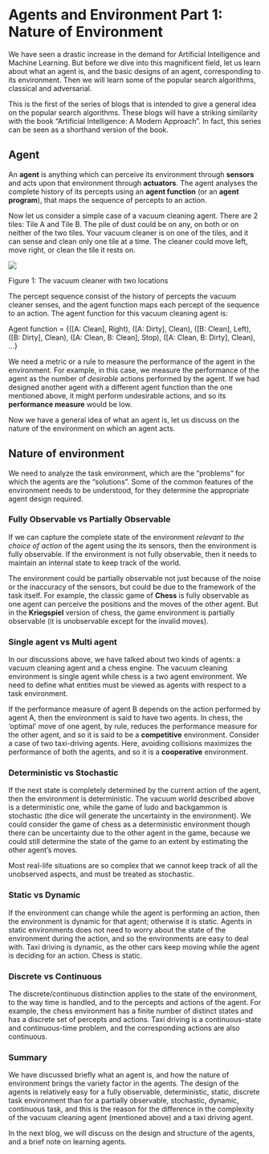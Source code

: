# Agents and Environment Part 1: Nature of Environment

We have seen a drastic increase in the demand for Artificial Intelligence and
Machine Learning. But before we dive into this magnificent field, let us learn
about what an agent is, and the basic designs of an agent, corresponding to its
environment. Then we will learn some of the popular search algorithms, classical
and adversarial.

This is the first of the series of blogs that is intended to give a general idea
on the popular search algorithms. These blogs will have a striking similarity
with the book “Artificial Intelligence: A Modern Approach”. In fact, this series
can be seen as a shorthand version of the book.

## Agent

An **agent** is anything which can perceive its environment through **sensors**
and acts upon that environment through **actuators**. The agent analyses the
complete history of its percepts using an **agent function** (or an **agent
program**), that maps the sequence of percepts to an action.

Now let us consider a simple case of a vacuum cleaning agent. There are 2 tiles:
Tile A and Tile B. The pile of dust could be on any, on both or on neither of
the two tiles. Your vacuum cleaner is on one of the tiles, and it can sense and
clean only one tile at a time. The cleaner could move left, move right, or clean
the tile it rests on.

![](https://cdn-images-1.medium.com/max/1600/0*6KFwkRH_OQxO62st)
<span class="figcaption_hack"></span>

Figure 1: The vacuum cleaner with two locations

The percept sequence consist of the history of percepts the vacuum cleaner
senses, and the agent function maps each percept of the sequence to an action.
The agent function for this vacuum cleaning agent is:

Agent function = {([A: Clean], Right), ([A: Dirty], Clean), ([B: Clean], Left),
([B: Dirty], Clean), ([A: Clean, B: Clean], Stop), ([A: Clean, B: Dirty],
Clean), …}

We need a metric or a rule to measure the performance of the agent in the
environment. For example, in this case, we measure the performance of the agent
as the number of *desirable* actions performed by the agent. If we had designed
another agent with a different agent function than the one mentioned above, it
might perform undesirable actions, and so its **performance measure** would be
low.

Now we have a general idea of what an agent is, let us discuss on the nature of
the environment on which an agent acts.

## Nature of environment

We need to analyze the task environment, which are the “problems” for which the
agents are the “solutions”. Some of the common features of the environment needs
to be understood, for they determine the appropriate agent design required.

### Fully Observable vs Partially Observable

If we can capture the complete state of the environment *relevant to the choice
of action* of the agent using the its sensors, then the environment is fully
observable. If the environment is not fully observable, then it needs to
maintain an internal state to keep track of the world.

The environment could be partially observable not just because of the noise or
the inaccuracy of the sensors, but could be due to the framework of the task
itself. For example, the classic game of **Chess** is fully observable as one
agent can perceive the positions and the moves of the other agent. But in the
**Kriegspiel** version of chess, the game environment is partially observable
(it is unobservable except for the invalid moves).

### Single agent vs Multi agent

In our discussions above, we have talked about two kinds of agents: a vacuum
cleaning agent and a chess engine. The vacuum cleaning environment is single
agent while chess is a two agent environment. We need to define what entities
must be viewed as agents with respect to a task environment.

If the performance measure of agent B depends on the action performed by agent
A, then the environment is said to have two agents. In chess, the ‘optimal’ move
of one agent, by rule, reduces the performance measure for the other agent, and
so it is said to be a **competitive** environment. Consider a case of two
taxi-driving agents. Here, avoiding collisions maximizes the performance of both
the agents, and so it is a **cooperative** environment.

### Deterministic vs Stochastic

If the next state is completely determined by the current action of the agent,
then the environment is deterministic. The vacuum world described above is a
deterministic one, while the game of ludo and backgammon is stochastic (the dice
will generate the uncertainty in the environment). We could consider the game of
chess as a deterministic environment though there can be uncertainty due to the
other agent in the game, because we could still determine the state of the game
to an extent by estimating the other agent’s moves.

Most real-life situations are so complex that we cannot keep track of all the
unobserved aspects, and must be treated as stochastic.

### Static vs Dynamic

If the environment can change while the agent is performing an action, then the
environment is dynamic for that agent; otherwise it is static. Agents in static
environments does not need to worry about the state of the environment during
the action, and so the environments are easy to deal with. Taxi driving is
dynamic, as the other cars keep moving while the agent is deciding for an
action. Chess is static.

### Discrete vs Continuous

The discrete/continuous distinction applies to the state of the environment, to
the way time is handled, and to the percepts and actions of the agent. For
example, the chess environment has a finite number of distinct states and has a
discrete set of percepts and actions. Taxi driving is a continuous-state and
continuous-time problem, and the corresponding actions are also continuous.

### Summary

We have discussed briefly what an agent is, and how the nature of environment
brings the variety factor in the agents. The design of the agents is relatively
easy for a fully observable, deterministic, static, discrete task environment
than for a partially observable, stochastic, dynamic, continuous task, and this
is the reason for the difference in the complexity of the vacuum cleaning agent
(mentioned above) and a taxi driving agent.

In the next blog, we will discuss on the design and structure of the agents, and
a brief note on learning agents.
